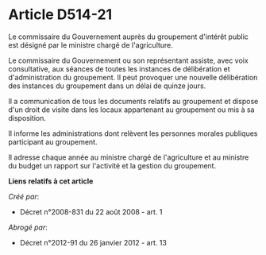 # Article D514-21

Le commissaire du Gouvernement auprès du groupement d'intérêt public est désigné par le ministre chargé de l'agriculture. 

Le commissaire du Gouvernement ou son représentant assiste, avec voix consultative, aux séances de toutes les instances de
délibération et d'administration du groupement. Il peut provoquer une nouvelle délibération des instances du groupement dans
un délai de quinze jours. 

Il a communication de tous les documents relatifs au groupement et dispose d'un droit de visite dans les locaux appartenant
au groupement ou mis à sa disposition. 

Il informe les administrations dont relèvent les personnes morales publiques participant au groupement. 

Il adresse chaque année au ministre chargé de l'agriculture et au ministre du budget un rapport sur l'activité et la gestion
du groupement.

**Liens relatifs à cet article**

_Créé par_:

  - Décret n°2008-831 du 22 août 2008 - art. 1

_Abrogé par_:

  - Décret n°2012-91 du 26 janvier 2012 - art. 13
